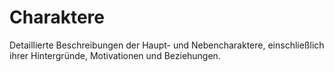 # Charaktere

Detaillierte Beschreibungen der Haupt- und Nebencharaktere, einschließlich ihrer Hintergründe, Motivationen und Beziehungen.
